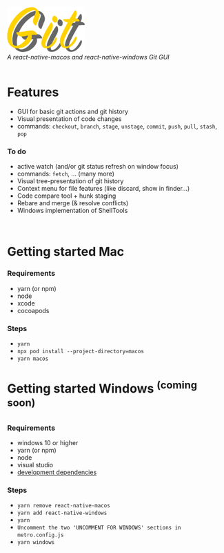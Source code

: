 <img src="./src/app/assets/images/gitgit-logo.png" width="180">
<br/>
<i>A react-native-macos and react-native-windows Git GUI</i>
<br/><br/>

# Features

- GUI for basic git actions and git history
- Visual presentation of code changes
- commands: <code>checkout</code>, <code>branch</code>, <code>stage</code>, <code>unstage</code>, <code>commit</code>, <code>push</code>, <code>pull</code>, <code>stash</code>, <code>pop</code>

### To do

- active watch (and/or git status refresh on window focus)
- commands: <code>fetch</code>, ... (many more)
- Visual tree-presentation of git history
- Context menu for file features (like discard, show in finder...)
- Code compare tool + hunk staging
- Rebare and merge (& resolve conflicts)
- Windows implementation of ShellTools

<br/>

# Getting started Mac

### Requirements

- yarn (or npm)
- node
- xcode
- cocoapods

### Steps

- `yarn`
- `npx pod install --project-directory=macos`
- `yarn macos`

# Getting started Windows <sup>(coming soon)</sup>

### Requirements

- windows 10 or higher
- yarn (or npm)
- node
- visual studio
- <a href="https://microsoft.github.io/react-native-windows/docs/rnw-dependencies">development dependencies</a>

### Steps

- `yarn remove react-native-macos`
- `yarn add react-native-windows`
- `yarn`
- `Uncomment the two 'UNCOMMENT FOR WINDOWS' sections in metro.config.js`
- `yarn windows`
